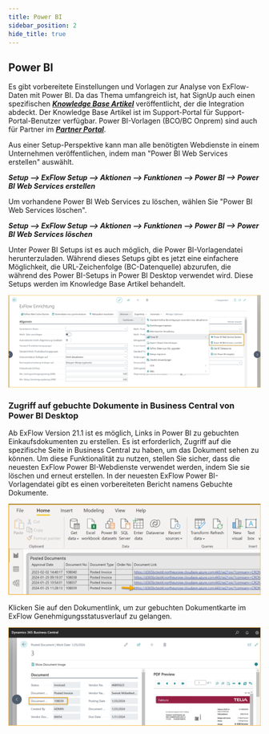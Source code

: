 ```yaml
---
title: Power BI
sidebar_position: 2
hide_title: true
---
```

## Power BI

Es gibt vorbereitete Einstellungen und Vorlagen zur Analyse von ExFlow-Daten mit Power BI. Da das Thema umfangreich ist, hat SignUp auch einen spezifischen [***Knowledge Base Artikel***](https://support.signupsoftware.com/knowledgebase/article/KA-01291) veröffentlicht, der die Integration abdeckt. Der Knowledge Base Artikel ist im Support-Portal für Support-Portal-Benutzer verfügbar. Power BI-Vorlagen (BCO/BC Onprem) sind auch für Partner im [***Partner Portal***](https://azuresignup.sharepoint.com/sites/Signupsoftware/SitePages/BC-POWER-BI.aspx?xsdata=MDV8MDJ8fDU2YzBmOTZlYjUxZjRmMjg0MzNmMDhkYzg0NmE3MmIwfDg3NzkxMTdkNzcyZTRlYTU5NGVjNDRhMWExZDA0MjdifDB8MHw2Mzg1MzA4Mzk5MDUzMjE3OTF8VW5rbm93bnxWR1ZoYlhOVFpXTjFjbWwwZVZObGNuWnBZMlY4ZXlKV0lqb2lNQzR3TGpBd01EQWlMQ0pRSWpvaVYybHVNeklpTENKQlRpSTZJazkwYUdWeUlpd2lWMVFpT2pFeGZRPT18MXxMMk5vWVhSekx6RTVPbUZpTVRJNU1EWXlNVEExWlRSaFkyTTVaR05pWVRBNE1EUTFNR1JpTkRSbVFIUm9jbVZoWkM1Mk1pOXRaWE56WVdkbGN5OHhOekUzTkRnM01UZzVPRFExfDY3MTk3NmJkNzFmZTQ4YmQ0MzNmMDhkYzg0NmE3MmIwfDIyZmJkZjM2ZjZhNTRjNjE5MzIxYWNkOTY5YTFmYThl&sdata=UkdFQTF4T2Vra3R2Vk5sMUYxTXpWbkdZcXE4OEUxZ3h1WEZhcUhlN0NpMD0%3D&ovuser=8779117d-772e-4ea5-94ec-44a1a1d0427b%2Csofia.nikolic%40signupsoftware.com&OR=Teams-HL&CT=1717489911732&clickparams=eyJBcHBOYW1lIjoiVGVhbXMtRGVza3RvcCIsIkFwcFZlcnNpb24iOiI0OS8yNDA1MDMwNzYxNCIsIkhhc0ZlZGVyYXRlZFVzZXIiOmZhbHNlfQ%3D%3D).

Aus einer Setup-Perspektive kann man alle benötigten Webdienste in einem Unternehmen veröffentlichen, indem man "Power BI Web Services erstellen" auswählt.

***Setup \--\> ExFlow Setup \--\> Aktionen \--\> Funktionen \--\> Power BI \--\> Power BI Web Services erstellen***

Um vorhandene Power BI Web Services zu löschen, wählen Sie "Power BI Web Services löschen".

***Setup \--\> ExFlow Setup \--\> Aktionen \--\> Funktionen \--\> Power BI \--\> Power BI Web Services löschen***

Unter Power BI Setups ist es auch möglich, die Power BI-Vorlagendatei herunterzuladen. Während dieses Setups gibt es jetzt eine einfachere Möglichkeit, die URL-Zeichenfolge (BC-Datenquelle) abzurufen, die während des Power BI-Setups in Power BI Desktop verwendet wird. Diese Setups werden im Knowledge Base Artikel behandelt.

![ExFlow Setup -- Power BI](../../images/exflow-setup-general-006-power-bi.png)

### Zugriff auf gebuchte Dokumente in Business Central von Power BI Desktop

Ab ExFlow Version 21.1 ist es möglich, Links in Power BI zu gebuchten Einkaufsdokumenten zu erstellen. Es ist erforderlich, Zugriff auf die spezifische Seite in Business Central zu haben, um das Dokument sehen zu können. Um diese Funktionalität zu nutzen, stellen Sie sicher, dass die neuesten ExFlow Power BI-Webdienste verwendet werden, indem Sie sie löschen und erneut erstellen. In der neuesten ExFlow Power BI-Vorlagendatei gibt es einen vorbereiteten Bericht namens Gebuchte Dokumente.

![Power BI Desktop](../../images/image375.png)

Klicken Sie auf den Dokumentlink, um zur gebuchten Dokumentkarte im ExFlow Genehmigungsstatusverlauf zu gelangen.

![Gebuchte Rechnungskarte](../../images/image376.png)
